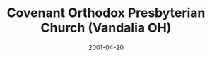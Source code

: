 ---
date: &id001 2001-04-20
end_date: null
location:
  address: 101 East National Rd
  city: Vandalia
  state: OH
minister:
- end: 2015-01-01
  name: L. Charles Jackson
  start: 2001-01-01
  type: Pastor
- end: null
  name: Matthew Patton
  start: 2015-01-01
  type: Pastor
ministers:
- L. Charles Jackson
- Matthew Patton
name: Covenant Orthodox Presbyterian Church
names: null
origination_date: *id001
raw_data: 'OH Dayton


  Covenant Orthodox Presbyterian Mission  (April 4, 1997-April 20, 2001)

  Covenant Orthodox Presbyterian Church  (April 20, 2001- )

  101 East National Rd, Vandalia

  Evangelists: L. Charles Jackson, 1997-2001

  Bradley M. Peppo, 2013-

  Pastors: L. Charles Jackson, 2001-15

  Matthew Patton, 2015-

  '
received_from: null
states:
- OH
status:
  active: true
  end_date: null
  reason: null
  received_from: null
  withdrawal_to: null
title: Covenant Orthodox Presbyterian Church (Vandalia OH)
year_established:
- 2001

---